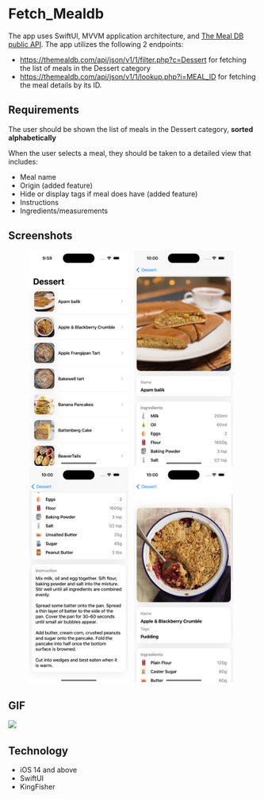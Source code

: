 # Fetch_Mealdb
The app uses SwiftUI, MVVM application architecture, and [The Meal DB public API](https://www.themealdb.com/). The app utilizes the following 2 endpoints: 
- https://themealdb.com/api/json/v1/1/filter.php?c=Dessert for fetching the list of meals in the Dessert category
- https://themealdb.com/api/json/v1/1/lookup.php?i=MEAL_ID for fetching the meal details by its
ID.

## Requirements
The user should be shown the list of meals in the Dessert category, **sorted alphabetically**

When the user selects a meal, they should be taken to a detailed view that includes:
- Meal name
- Origin (added feature)
- Hide or display tags if meal does have (added feature)
- Instructions
- Ingredients/measurements

## Screenshots
<p align="center">
    <img src="https://github.com/DuyKhangTruong/Fetch_Challenge/blob/main/screenshot1.png" width="200"> &nbsp;
    <img src="https://github.com/DuyKhangTruong/Fetch_Challenge/blob/main/screenshot2.png" width="200"> &nbsp;
    <img src="https://github.com/DuyKhangTruong/Fetch_Challenge/blob/main/screenshot3.png" width="200"> &nbsp;
    <img src="https://github.com/DuyKhangTruong/Fetch_Challenge/blob/main/screenshot4.png" width="200"> &nbsp;

</p>

## GIF
![](https://github.com/DuyKhangTruong/Fetch_Mealdb/blob/main/demo.gif)

## Technology
- iOS 14 and above
- SwiftUI
- KingFisher
